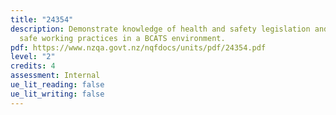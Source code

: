 ```yaml
---
title: "24354"
description: Demonstrate knowledge of health and safety legislation and apply
  safe working practices in a BCATS environment.
pdf: https://www.nzqa.govt.nz/nqfdocs/units/pdf/24354.pdf
level: "2"
credits: 4
assessment: Internal
ue_lit_reading: false
ue_lit_writing: false
---
```

